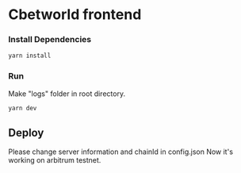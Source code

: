 # Cbetworld frontend

### Install Dependencies

```bash
yarn install
```

### Run
Make "logs" folder in root directory.
```bash
yarn dev
```

## Deploy 

Please change server information and chainId in config.json 
Now it's working on arbitrum testnet.
